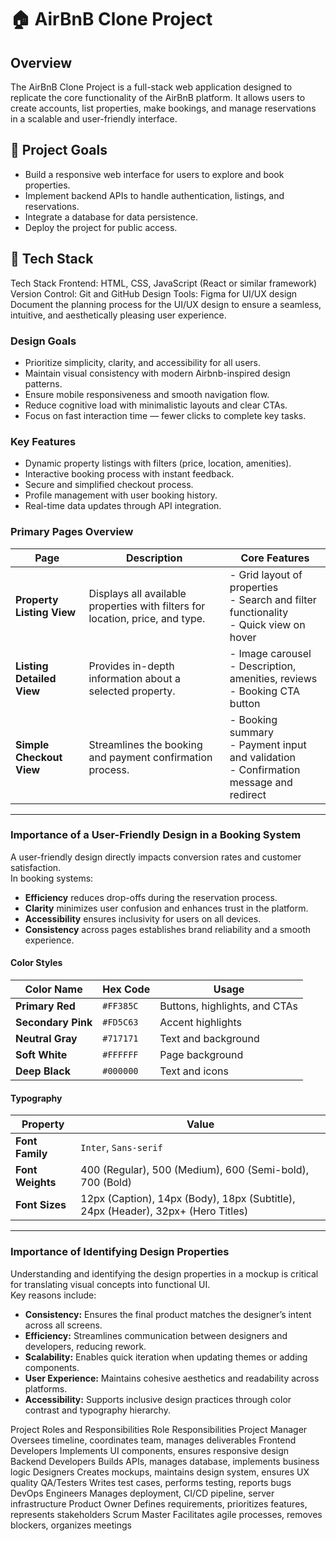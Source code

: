 # 🏠 AirBnB Clone Project

## Overview
The AirBnB Clone Project is a full-stack web application designed to replicate the core functionality of the AirBnB platform. It allows users to create accounts, list properties, make bookings, and manage reservations in a scalable and user-friendly interface.

## 🎯 Project Goals
- Build a responsive web interface for users to explore and book properties.
- Implement backend APIs to handle authentication, listings, and reservations.
- Integrate a database for data persistence.
- Deploy the project for public access.

## 🧠 Tech Stack
Tech Stack
Frontend: HTML, CSS, JavaScript (React or similar framework)
Version Control: Git and GitHub
Design Tools: Figma for UI/UX design
Document the planning process for the UI/UX design to ensure a seamless, intuitive, and aesthetically pleasing user experience.

### **Design Goals**
- Prioritize simplicity, clarity, and accessibility for all users.  
- Maintain visual consistency with modern Airbnb-inspired design patterns.  
- Ensure mobile responsiveness and smooth navigation flow.  
- Reduce cognitive load with minimalistic layouts and clear CTAs.  
- Focus on fast interaction time — fewer clicks to complete key tasks.

### **Key Features**
- Dynamic property listings with filters (price, location, amenities).  
- Interactive booking process with instant feedback.  
- Secure and simplified checkout process.  
- Profile management with user booking history.  
- Real-time data updates through API integration.

### **Primary Pages Overview**

| Page | Description | Core Features |
|------|--------------|----------------|
| **Property Listing View** | Displays all available properties with filters for location, price, and type. | - Grid layout of properties <br> - Search and filter functionality <br> - Quick view on hover |
| **Listing Detailed View** | Provides in-depth information about a selected property. | - Image carousel <br> - Description, amenities, reviews <br> - Booking CTA button |
| **Simple Checkout View** | Streamlines the booking and payment confirmation process. | - Booking summary <br> - Payment input and validation <br> - Confirmation message and redirect |

---

### **Importance of a User-Friendly Design in a Booking System**
A user-friendly design directly impacts conversion rates and customer satisfaction.  
In booking systems:
- **Efficiency** reduces drop-offs during the reservation process.  
- **Clarity** minimizes user confusion and enhances trust in the platform.  
- **Accessibility** ensures inclusivity for users on all devices.  
- **Consistency** across pages establishes brand reliability and a smooth experience.

#### **Color Styles**
| Color Name | Hex Code | Usage |
|-------------|-----------|--------|
| **Primary Red** | `#FF385C` | Buttons, highlights, and CTAs |
| **Secondary Pink** | `#FD5C63` | Accent highlights |
| **Neutral Gray** | `#717171` | Text and background |
| **Soft White** | `#FFFFFF` | Page background |
| **Deep Black** | `#000000` | Text and icons |

#### **Typography**
| Property | Value |
|-----------|--------|
| **Font Family** | `Inter`, `Sans-serif` |
| **Font Weights** | 400 (Regular), 500 (Medium), 600 (Semi-bold), 700 (Bold) |
| **Font Sizes** | 12px (Caption), 14px (Body), 18px (Subtitle), 24px (Header), 32px+ (Hero Titles) |

---

### **Importance of Identifying Design Properties**
Understanding and identifying the design properties in a mockup is critical for translating visual concepts into functional UI.  
Key reasons include:
- **Consistency:** Ensures the final product matches the designer’s intent across all screens.  
- **Efficiency:** Streamlines communication between designers and developers, reducing rework.  
- **Scalability:** Enables quick iteration when updating themes or adding components.  
- **User Experience:** Maintains cohesive aesthetics and readability across platforms.  
- **Accessibility:** Supports inclusive design practices through color contrast and typography hierarchy.

Project Roles and Responsibilities
Role	Responsibilities
Project Manager	Oversees timeline, coordinates team, manages deliverables
Frontend Developers	Implements UI components, ensures responsive design
Backend Developers	Builds APIs, manages database, implements business logic
Designers	Creates mockups, maintains design system, ensures UX quality
QA/Testers	Writes test cases, performs testing, reports bugs
DevOps Engineers	Manages deployment, CI/CD pipeline, server infrastructure
Product Owner	Defines requirements, prioritizes features, represents stakeholders
Scrum Master	Facilitates agile processes, removes blockers, organizes meetings

